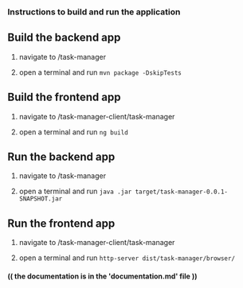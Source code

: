 ### Instructions to build and run the application

## Build the backend app

1. navigate to /task-manager

2. open a terminal and run `mvn package -DskipTests`

## Build the frontend app

1. navigate to /task-manager-client/task-manager

2. open a terminal and run `ng build`

## Run the backend app

1. navigate to /task-manager

2. open a terminal and run `java .jar target/task-manager-0.0.1-SNAPSHOT.jar`

## Run the frontend app

1. navigate to /task-manager-client/task-manager

2. open a terminal and run `http-server dist/task-manager/browser/`

####  (( the documentation is in the 'documentation.md' file ))